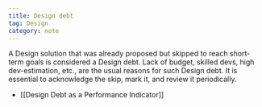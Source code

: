 ```yaml
---
title: Design debt
tag: Design
category: note
---
```


A Design solution that was already proposed but skipped to reach short-term goals is considered a Design debt. Lack of budget, skilled devs, high dev-estimation, etc., are the usual reasons for such Design debt. It is essential to acknowledge the skip, mark it, and review it periodically. 

- [[Design Debt as a Performance Indicator]]
